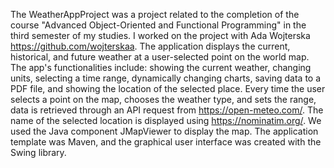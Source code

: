 The WeatherAppProject was a project related to the completion of the course "Advanced Object-Oriented and Functional Programming" in the third semester of my studies. I worked on the project with Ada Wojterska https://github.com/wojterskaa. The application displays the current, historical, and future weather at a user-selected point on the world map. The app's functionalities include: showing the current weather, changing units, selecting a time range, dynamically changing charts, saving data to a PDF file, and showing the location of the selected place. Every time the user selects a point on the map, chooses the weather type, and sets the range, data is retrieved through an API request from https://open-meteo.com/. The name of the selected location is displayed using https://nominatim.org/. We used the Java component JMapViewer to display the map. The application template was Maven, and the graphical user interface was created with the Swing library.